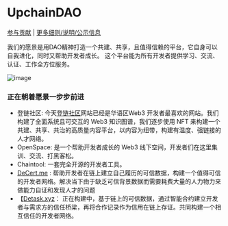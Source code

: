 # UpchainDAO

[参与贡献](https://github.com/orgs/lbc-team/discussions/3)  |  [更多细则/说明/公示信息](https://github.com/lbc-team/UpchainDAO/discussions)

我们的愿景是用DAO精神打造一个共建、共享，且值得信赖的平台，它自身可以自我进化，同时又帮助开发者成长。
这个平台能为所有开发者提供学习、交流、认证、工作全方位服务。

![image](https://github.com/lbc-team/UpchainDAO/assets/68583807/ac31be81-370c-4ebb-91f1-73f7bd8a2e84)



### 正在朝着愿景一步步前进

 
* 登链社区: 今天[登链社区](https://learnblockchain.cn/)网站已经是华语区Web3 开发者最喜欢的网站。我们构建了全面系统且可交互的 Web3 知识图谱，我们逐步使用 NFT 来构建一个共建、共享、共治的高质量内容平台，以内容为纽带，构建有温度、强链接的人才网络。
* OpenSpace: 是一个帮助开发者成长的 Web3 线下空间，开发者们在这里集训、交流、打黑客松。
* Chaintool: 一套完全开源的开发者工具。
* [DeCert.me](https://decert.me/) : 帮助开发者在链上建立自己履历的可信数据，构建一个值得可信的开发者网络。解决当下由于缺乏可信背景数据而需要耗费大量的人力物力来做能力自证和发现人才的问题
* 【[Detask.xyz](https://detask.xyz)： 正在构建中，基于链上的可信数据，通过智能合约建立开发者与需求方的信任桥梁，再将合作记录作为信用在链上存证。共同构建一个相互信任的开发者网络。





